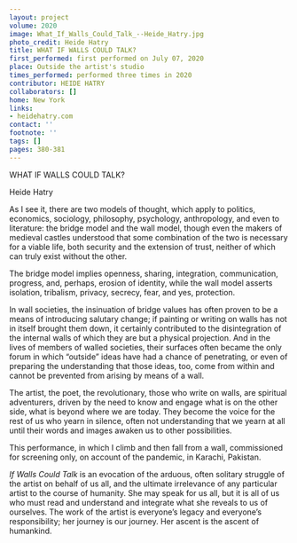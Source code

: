 ```yaml
---
layout: project
volume: 2020
image: What_If_Walls_Could_Talk_--Heide_Hatry.jpg
photo_credit: Heide Hatry
title: WHAT IF WALLS COULD TALK?
first_performed: first performed on July 07, 2020
place: Outside the artist's studio
times_performed: performed three times in 2020
contributor: HEIDE HATRY
collaborators: []
home: New York
links:
- heidehatry.com
contact: ''
footnote: ''
tags: []
pages: 380-381
---
```




WHAT IF WALLS COULD TALK?

Heide Hatry

As I see it, there are two models of thought, which apply to politics, economics, sociology, philosophy, psychology, anthropology, and even to literature: the bridge model and the wall model, though even the makers of medieval castles understood that some combination of the two is necessary for a viable life, both security and the extension of trust, neither of which can truly exist without the other.

The bridge model implies openness, sharing, integration, communication, progress, and, perhaps, erosion of identity, while the wall model asserts isolation, tribalism, privacy, secrecy, fear, and yes, protection. 

In wall societies, the insinuation of bridge values has often proven to be a means of introducing salutary change; if painting or writing on walls has not in itself brought them down, it certainly contributed to the disintegration of the internal walls of which they are but a physical projection. And in the lives of members of walled societies, their surfaces often became the only forum in which “outside” ideas have had  a chance of penetrating, or even of preparing the understanding that those ideas, too, come from within and cannot be prevented from arising by means of a wall. 

The artist, the poet, the revolutionary, those who write on walls, are spiritual adventurers, driven by the need to know and engage what is on the other side, what is beyond where we are today. They become the voice for the rest of us who yearn in silence, often not understanding that we yearn at all until their words and images awaken us to other possibilities.

This performance, in which I climb and then fall from a wall, commissioned for  screening only, on account of the pandemic, in Karachi, Pakistan.

*If Walls Could Talk* is an evocation of the arduous, often solitary struggle of the artist on behalf of us all, and the ultimate irrelevance of any particular artist to the course of humanity. She may speak for us all, but it is all of us who must read and understand and integrate what she reveals to us of ourselves. The work of the artist is everyone’s legacy and everyone’s responsibility; her journey is our journey. Her ascent is the ascent of humankind.

